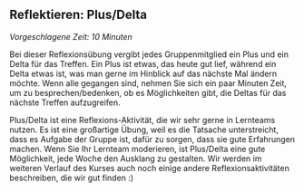 ## Reflektieren: Plus/Delta

_Vorgeschlagene Zeit: 10 Minuten_

Bei dieser Reflexionsübung vergibt jedes Gruppenmitglied ein Plus und ein Delta für das Treffen. Ein Plus ist etwas, das heute gut lief, während ein Delta etwas ist, was man gerne im Hinblick auf das nächste Mal ändern möchte. Wenn alle gegangen sind, nehmen Sie sich ein paar Minuten Zeit, um zu besprechen/bedenken, ob es Möglichkeiten gibt, die Deltas für das nächste Treffen aufzugreifen.

Plus/Delta ist eine Reflexions-Aktivität, die wir sehr gerne in Lernteams nutzen. Es ist eine großartige Übung, weil es die Tatsache unterstreicht, dass es Aufgabe der Gruppe ist, dafür zu sorgen, dass sie gute Erfahrungen machen. Wenn Sie Ihr Lernteam moderieren, ist Plus/Delta eine gute Möglichkeit, jede Woche den Ausklang zu gestalten. Wir werden im weiteren Verlauf des Kurses auch noch einige andere Reflexionsaktivitäten beschreiben, die wir gut finden :)

